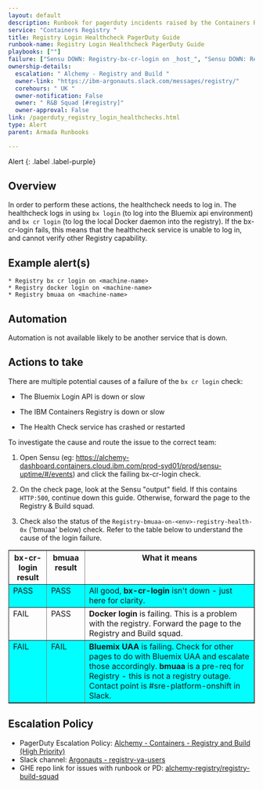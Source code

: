 ```yaml
---
layout: default
description: Runbook for pagerduty incidents raised by the Containers Registry service login healthchecks.
service: "Containers Registry "
title: Registry Login Healthcheck PagerDuty Guide
runbook-name: Registry Login Healthcheck PagerDuty Guide
playbooks: [""]
failure: ["Sensu DOWN: Registry-bx-cr-login on _host_", "Sensu DOWN: Registry-docker-login on _host_", "Sensu DOWN: Registry-bmuaa on _host_" ]
ownership-details:
  escalation: " Alchemy - Registry and Build "
  owner-link: "https://ibm-argonauts.slack.com/messages/registry/"
  corehours: " UK "
  owner-notification: False
  owner: " R&B Squad [#registry]"
  owner-approval: False
link: /pagerduty_registry_login_healthchecks.html
type: Alert
parent: Armada Runbooks

---
```


Alert
{: .label .label-purple}

## Overview
In order to perform these actions, the healthcheck needs to log in. The healthcheck logs in using `bx login` (to log into the Bluemix api environment) and `bx cr login` (to log the local Docker daemon into the registry).
If the bx-cr-login fails, this means that the healthcheck service is unable to log in, and cannot verify other Registry capability.

## Example alert(s)
    * Registry bx cr login on <machine-name>
    * Registry docker login on <machine-name>
    * Registry bmuaa on <machine-name>

## Automation
Automation is not available likely to be another service that is down.

## Actions to take

There are multiple potential causes of a failure of the `bx cr login`  check:

* The Bluemix Login API is down or slow

* The IBM Containers Registry is down or slow

* The Health Check service has crashed or restarted

To investigate the cause and route the issue to the correct team:

1. Open Sensu (eg: https://alchemy-dashboard.containers.cloud.ibm.com/prod-syd01/prod/sensu-uptime/#/events) and click the failing bx-cr-login check.

1. On the check page, look at the Sensu "output" field. If this contains `HTTP:500`, continue down this guide. Otherwise, forward the page to the Registry & Build squad.

1. Check also the status of the `Registry-bmuaa-on-<env>-registry-health-0x` ('bmuaa' below) check.
Refer to the table below to understand the cause of the login failure.
 <table style="width:100%" border="1">
  <tr valign="top">
    <th>bx-cr-login result</th>
    <th>bmuaa result</th>
    <th>What it means</th>
  </tr>
  <tr valign="top" bgcolor="#00FFFF">
    <td>PASS</td>
    <td>PASS</td>
    <td>All good, <b>bx-cr-login</b> isn't down - just here for clarity.</td>
  </tr>
  <tr valign="top">
    <td>FAIL</td>
    <td>PASS</td>
    <td><b>Docker login</b> is failing. This is a problem with the registry. Forward the page to the Registry and Build squad.</td>
  </tr>
  <tr valign="top" bgcolor="#00FFFF">
    <td>FAIL</td>
    <td>FAIL</td>
    <td><b>Bluemix UAA</b> is failing. Check for other pages to do with Bluemix UAA and escalate those accordingly. <b>bmuaa</b> is a pre-req for Registry - this is not a registry outage. Contact point is #sre-platform-onshift in Slack.</td>
  </tr>
</table> 

## Escalation Policy
 * PagerDuty Escalation Policy: [Alchemy - Containers - Registry and Build (High Priority)
](https://ibm.pagerduty.com/escalation_policies#PVHCBN9)
  * Slack channel: [Argonauts - registry-va-users](https://ibm-argonauts.slack.com/messages/C53RR7TPE)
  * GHE repo link for issues with runbook or PD: [alchemy-registry/registry-build-squad](https://github.ibm.com/alchemy-registry/registry-build-squad/issues/new)
